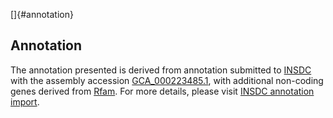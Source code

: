 []{#annotation}

Annotation
----------

The annotation presented is derived from annotation submitted to
[INSDC](http://www.insdc.org) with the assembly accession
[GCA\_000223485.1](http://www.ebi.ac.uk/ena/data/view/GCA_000223485.1),
with additional non-coding genes derived from
[Rfam](http://rfam.xfam.org/). For more details, please visit [INSDC
annotation
import](http://ensemblgenomes.org/info/data/insdc_annotation).
